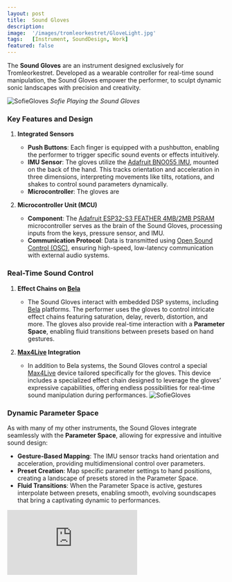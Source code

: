 ```yaml
---
layout: post
title:  Sound Gloves
description: 
image:  '/images/tromleorkestret/GloveLight.jpg'
tags:   [Instrument, SoundDesign, Work]
featured: false
---
```


The **Sound Gloves** are an instrument designed exclusively for Tromleorkestret. Developed as a wearable controller for real-time sound manipulation, the Sound Gloves empower the performer, to sculpt dynamic sonic landscapes with precision and creativity.


![SofieGloves]({{site.baseurl}}/images/tromleorkestret/GlovesSofie.png)
*Sofie Playing the Sound Gloves*


### **Key Features and Design**

1. **Integrated Sensors**
    - **Push Buttons**: Each finger is equipped with a pushbutton, enabling the performer to trigger specific sound events or effects intuitively.
    - **IMU Sensor**: The gloves utilize the [Adafruit BNO055 IMU](https://www.adafruit.com/product/4646), mounted on the back of the hand. This tracks orientation and acceleration in three dimensions, interpreting movements like tilts, rotations, and shakes to control sound parameters dynamically.
    - **Microcontroller**: The gloves are 

2. **Microcontroller Unit (MCU)**
    - **Component**: The [Adafruit ESP32-S3 FEATHER 4MB/2MB PSRAM](https://www.adafruit.com/product/5477) microcontroller serves as the brain of the Sound Gloves, processing inputs from the keys, pressure sensor, and IMU.
    - **Communication Protocol**: Data is transmitted using [Open Sound Control (OSC)](https://www.cnmat.berkeley.edu/opensoundcontrol/), ensuring high-speed, low-latency communication with external audio systems.

### **Real-Time Sound Control**

1. **Effect Chains on [Bela](https://bela.io/products/bela-and-bela-mini/)**
    - The Sound Gloves interact with embedded DSP systems, including [Bela](https://bela.io/products/bela-and-bela-mini/) platforms. The performer uses the gloves to control intricate effect chains featuring saturation, delay, reverb, distortion, and more. The gloves also provide real-time interaction with a **Parameter Space**, enabling fluid transitions between presets based on hand gestures.

2. **[Max4Live](https://www.ableton.com/en/live/max-for-live/) Integration**
    - In addition to Bela systems, the Sound Gloves control a special [Max4Live](https://www.ableton.com/en/live/max-for-live/) device tailored specifically for the gloves. This device includes a specialized effect chain designed to leverage the gloves’ expressive capabilities, offering endless possibilities for real-time sound manipulation during performances.
    ![SofieGloves]({{site.baseurl}}/images/gloves/M4L-HandFx.png)

### **Dynamic Parameter Space**

As with many of my other instruments, the Sound Gloves integrate seamlessly with the **Parameter Space**, allowing for expressive and intuitive sound design:

- **Gesture-Based Mapping**: The IMU sensor tracks hand orientation and acceleration, providing multidimensional control over parameters.
- **Preset Creation**:  Map specific parameter settings to hand positions, creating a landscape of presets stored in the Parameter Space.
- **Fluid Transitions**: When the Parameter Space is active, gestures interpolate between presets, enabling smooth, evolving soundscapes that bring a captivating dynamic to performances.


<p><iframe src="https://www.youtube.com/embed/yolz8VWj9BM?si=Y4-xCmx1mrCFw8Nf" frameborder="0" allowfullscreen></iframe></p>



